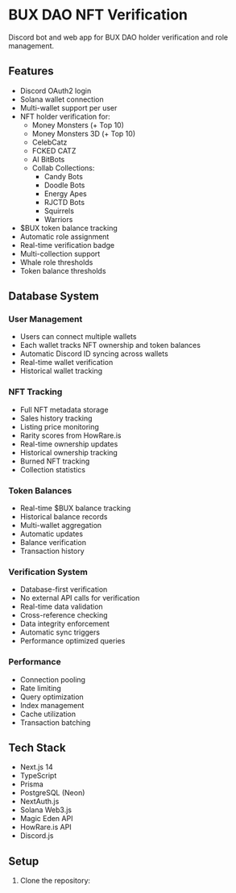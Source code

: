 # BUX DAO NFT Verification

Discord bot and web app for BUX DAO holder verification and role management.

## Features

- Discord OAuth2 login
- Solana wallet connection
- Multi-wallet support per user
- NFT holder verification for:
  - Money Monsters (+ Top 10)
  - Money Monsters 3D (+ Top 10)
  - CelebCatz
  - FCKED CATZ
  - AI BitBots
  - Collab Collections:
    - Candy Bots
    - Doodle Bots
    - Energy Apes
    - RJCTD Bots
    - Squirrels
    - Warriors
- $BUX token balance tracking
- Automatic role assignment
- Real-time verification badge
- Multi-collection support
- Whale role thresholds
- Token balance thresholds

## Database System

### User Management
- Users can connect multiple wallets
- Each wallet tracks NFT ownership and token balances
- Automatic Discord ID syncing across wallets
- Real-time wallet verification
- Historical wallet tracking

### NFT Tracking
- Full NFT metadata storage
- Sales history tracking
- Listing price monitoring
- Rarity scores from HowRare.is
- Real-time ownership updates
- Historical ownership tracking
- Burned NFT tracking
- Collection statistics

### Token Balances
- Real-time $BUX balance tracking
- Historical balance records
- Multi-wallet aggregation
- Automatic updates
- Balance verification
- Transaction history

### Verification System
- Database-first verification
- No external API calls for verification
- Real-time data validation
- Cross-reference checking
- Data integrity enforcement
- Automatic sync triggers
- Performance optimized queries

### Performance
- Connection pooling
- Rate limiting
- Query optimization
- Index management
- Cache utilization
- Transaction batching

## Tech Stack

- Next.js 14
- TypeScript
- Prisma
- PostgreSQL (Neon)
- NextAuth.js
- Solana Web3.js
- Magic Eden API
- HowRare.is API
- Discord.js

## Setup

1. Clone the repository: